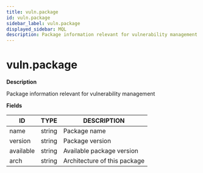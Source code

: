 ```yaml
---
title: vuln.package
id: vuln.package
sidebar_label: vuln.package
displayed_sidebar: MQL
description: Package information relevant for vulnerability management
---
```


# vuln.package

**Description**

Package information relevant for vulnerability management

**Fields**

| ID        | TYPE   | DESCRIPTION                  |
| --------- | ------ | ---------------------------- |
| name      | string | Package name                 |
| version   | string | Package version              |
| available | string | Available package version    |
| arch      | string | Architecture of this package |
